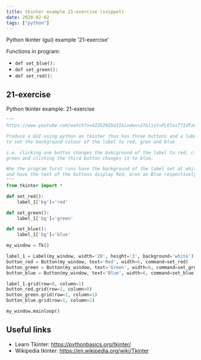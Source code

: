 ```yaml
---
title: tkinter example 21-exercise (snippet)
date: 2020-02-02
tags: ["python"]
---
```

Python tkinter (gui) example '21-exercise'

Functions in program: 
* `def set_blue():`
* `def set_green():`
* `def set_red():`

## 21-exercise

Python tkinter example: 21-exercise

```python
"""
https://www.youtube.com/watch?v=XZ2G29ZUaII&index=27&list=PL6lxxT7IdTxGoHfouzEK-dFcwr_QClME_

Produce a GUI using python an tkinter thas has three buttons and a label. Arrange for the clicking of a button
to set the background colour of the label to red, gren and blue

i.e. clicking one button changes the bakcground of the label to red, clicking the second button changes it to
green and clicking the third button changes it to blue.

Whe the program furst runs have the background of the label set at white. Have nothing displayed in the label
and have the text of the buttons display Red, Gren an Blue respectively.
"""
from tkinter import *

def set_red():
    label_1['bg']='red'

def set_green():
    label_1['bg']='green'

def set_blue():
    label_1['bg']='blue'

my_window = Tk()

label_1 = Label(my_window, width='20', height='3', background='white')
button_red = Button(my_window, text='Red', width=6, command=set_red)
button_green = Button(my_window, text='Green', width=6, command=set_green)
button_blue = Button(my_window, text='Blue', width=6, command=set_blue)

label_1.grid(row=0, column=1)
button_red.grid(row=1, column=0)
button_green.grid(row=1, column=1)
button_blue.grid(row=1, column=2)

my_window.mainloop()


```

## Useful links

- Learn Tkinter: https://pythonbasics.org/tkinter/
- Wikipedia tkinter: https://en.wikipedia.org/wiki/Tkinter
